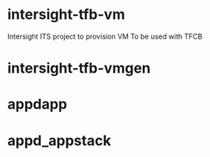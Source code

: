 # intersight-tfb-vm
Intersight ITS project to provision VM
To be used with TFCB
# intersight-tfb-vmgen
# appdapp
# appd_appstack
